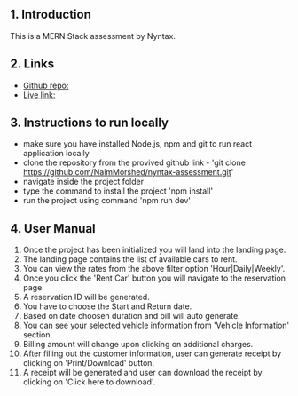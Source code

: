 ## 1. Introduction
This is a MERN Stack assessment by Nyntax. 
## 2. Links
- [Github repo: ](https://github.com/NaimMorshed/nyntax-assessment)
- [Live link: ](https://nyntax-assessment.vercel.app/)
## 3. Instructions to run locally
- make sure you have installed Node.js, npm and git to run react application locally
- clone the repository from the provived github link - 'git clone https://github.com/NaimMorshed/nyntax-assessment.git'
- navigate inside the project folder
- type the command to install the project 'npm install'
- run the project using command 'npm run dev'
## 4. User Manual
1. Once the project has been initialized you will land into the landing page.
2. The landing page contains the list of available cars to rent.
3. You can view the rates from the above filter option 'Hour|Daily|Weekly'.
4. Once you click the 'Rent Car' button you will navigate to the reservation page.
5. A reservation ID will be generated.
6. You have to choose the Start and Return date.
7. Based on date choosen duration and bill will auto generate.
8. You can see your selected vehicle information from 'Vehicle Information' section.
9. Billing amount will change upon clicking on additional charges.
10. After filling out the customer information, user can generate receipt by clicking on 'Print/Download' button.
11. A receipt will be generated and user can download the receipt by clicking on 'Click here to download'.
